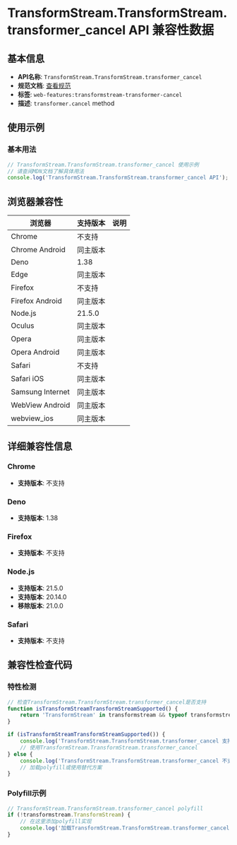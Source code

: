 # TransformStream.TransformStream.transformer_cancel API 兼容性数据

## 基本信息

- **API名称**: `TransformStream.TransformStream.transformer_cancel`
- **规范文档**: [查看规范](https://streams.spec.whatwg.org/#dom-transformer-cancel)
- **标签**: `web-features:transformstream-transformer-cancel`
- **描述**: `transformer.cancel` method

## 使用示例

### 基本用法

```javascript
// TransformStream.TransformStream.transformer_cancel 使用示例
// 请查阅MDN文档了解具体用法
console.log('TransformStream.TransformStream.transformer_cancel API');
```

## 浏览器兼容性

| 浏览器 | 支持版本 | 说明 |
|--------|----------|------|
| Chrome | 不支持 |  |
| Chrome Android | 同主版本 |  |
| Deno | 1.38 |  |
| Edge | 同主版本 |  |
| Firefox | 不支持 |  |
| Firefox Android | 同主版本 |  |
| Node.js | 21.5.0 |  |
| Oculus | 同主版本 |  |
| Opera | 同主版本 |  |
| Opera Android | 同主版本 |  |
| Safari | 不支持 |  |
| Safari iOS | 同主版本 |  |
| Samsung Internet | 同主版本 |  |
| WebView Android | 同主版本 |  |
| webview_ios | 同主版本 |  |

## 详细兼容性信息

### Chrome

- **支持版本**: 不支持

### Deno

- **支持版本**: 1.38

### Firefox

- **支持版本**: 不支持

### Node.js

- **支持版本**: 21.5.0
- **支持版本**: 20.14.0
- **移除版本**: 21.0.0

### Safari

- **支持版本**: 不支持

## 兼容性检查代码

### 特性检测

```javascript
// 检查TransformStream.TransformStream.transformer_cancel是否支持
function isTransformStreamTransformStreamSupported() {
    return 'TransformStream' in transformstream && typeof transformstream.TransformStream === 'function';
}

if (isTransformStreamTransformStreamSupported()) {
    console.log('TransformStream.TransformStream.transformer_cancel 支持');
    // 使用TransformStream.TransformStream.transformer_cancel
} else {
    console.log('TransformStream.TransformStream.transformer_cancel 不支持，需要polyfill');
    // 加载polyfill或使用替代方案
}
```

### Polyfill示例

```javascript
// TransformStream.TransformStream.transformer_cancel polyfill
if (!transformstream.TransformStream) {
    // 在这里添加polyfill实现
    console.log('加载TransformStream.TransformStream.transformer_cancel polyfill');
}
```

